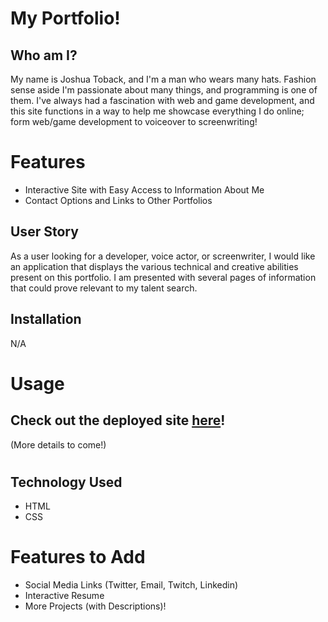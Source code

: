 # My Portfolio! 

## Who am I?

My name is Joshua Toback, and I'm a man who wears many hats. Fashion sense aside I'm passionate about many things, and programming is one of them. I've always had a fascination with web and game development, and this site functions in a way to help me showcase everything I do online; form web/game development to voiceover to screenwriting! 

# Features

<ul>
    <li>Interactive Site with Easy Access to Information About Me</li>
    <li>Contact Options and Links to Other Portfolios</li>
</ul>


## User Story

As a user looking for a developer, voice actor, or screenwriter, I would like an application that displays the various technical and creative abilities present on this portfolio. I am presented with several pages of information that could prove relevant to my talent search. 

## Installation

N/A

# Usage

## Check out the deployed site [here](https://joshuatoback.github.io/portfolio/)!

(More details to come!)


#

## Technology Used

<ul>
    <li>HTML</li>
    <li>CSS</li>
</ul>


# Features to Add

<ul>
    <li>Social Media Links (Twitter, Email, Twitch, Linkedin)</li>
    <li>Interactive Resume</li>
    <li>More Projects (with Descriptions)!</li>
</ul>